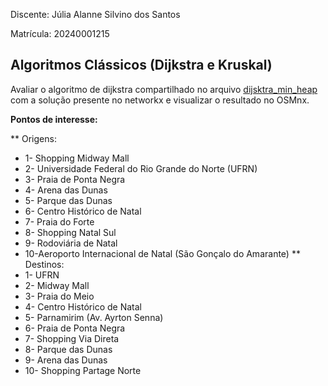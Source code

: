 Discente: Júlia Alanne Silvino dos Santos

Matrícula: 20240001215

## Algoritmos Clássicos (Dijkstra e Kruskal)


Avaliar o algoritmo de dijkstra compartilhado no arquivo [dijsktra_min_heap](dijsktra_min_heap.ipynb) com a
solução presente no networkx e visualizar o resultado no OSMnx.

**Pontos de interesse:**

** Origens:
* 1- Shopping Midway Mall
* 2- Universidade Federal do Rio Grande do Norte (UFRN)
* 3- Praia de Ponta Negra
* 4- Arena das Dunas
* 5- Parque das Dunas
* 6- Centro Histórico de Natal
* 7- Praia do Forte
* 8- Shopping Natal Sul
* 9- Rodoviária de Natal
* 10-Aeroporto Internacional de Natal (São Gonçalo do Amarante)
** Destinos:
* 1- UFRN
* 2- Midway Mall
* 3- Praia do Meio
* 4- Centro Histórico de Natal
* 5- Parnamirim (Av. Ayrton Senna)
* 6- Praia de Ponta Negra
* 7- Shopping Via Direta
* 8- Parque das Dunas
* 9- Arena das Dunas
* 10- Shopping Partage Norte
